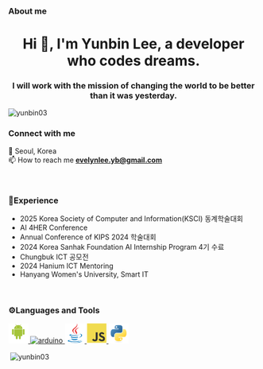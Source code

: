 ### About me

<h1 align="center">Hi 🤗, I'm Yunbin Lee, a developer who codes dreams.</h1>
<h3 align="center">I will work with the mission of changing the world to be better than it was yesterday.</h3>

<p align="left"> <img src="https://komarev.com/ghpvc/?username=yunbin03&label=Profile%20Views&color=0e75b6&style=flat" alt="yunbin03" /> </p>

### Connect with me
<p align="left">
</p>

📍 Seoul, Korea   
📫 How to reach me **evelynlee.yb@gmail.com**   
</br>
</br>

### 📑Experience 
- 2025 Korea Society of Computer and Information(KSCI) 동계학술대회
- AI 4HER Conference 
- Annual Conference of KIPS 2024 학술대회
- 2024 Korea Sanhak Foundation AI Internship Program 4기 수료
- Chungbuk ICT 공모전
- 2024 Hanium ICT Mentoring
- Hanyang Women's University, Smart IT
</br>
<h3 align="left">⚙️Languages and Tools</h3>
<p align="left"> 
  <a href="https://developer.android.com" target="_blank" rel="noreferrer"> 
    <img src="https://raw.githubusercontent.com/devicons/devicon/master/icons/android/android-original-wordmark.svg" alt="android" width="40" height="40"/> 
  </a> 
  
  <a href="https://www.arduino.cc/" target="_blank" rel="noreferrer"> 
    <img src="https://cdn.worldvectorlogo.com/logos/arduino-1.svg" alt="arduino" width="40" height="40"/> 
  </a> 
  
  <a href="https://www.java.com" target="_blank" rel="noreferrer">
    <img src="https://raw.githubusercontent.com/devicons/devicon/master/icons/java/java-original.svg" alt="java" width="40" height="40"/> 
  </a> 
  
  <a href="https://developer.mozilla.org/en-US/docs/Web/JavaScript" target="_blank" rel="noreferrer">
    <img src="https://raw.githubusercontent.com/devicons/devicon/master/icons/javascript/javascript-original.svg" alt="javascript" width="40" height="40"/> 
  </a> 
  
  <a href="https://www.python.org" target="_blank" rel="noreferrer">
    <img src="https://raw.githubusercontent.com/devicons/devicon/master/icons/python/python-original.svg" alt="python" width="40" height="40"/> 
  </a> 
  </p>
<p>&nbsp;<img align="center" src="https://github-readme-stats.vercel.app/api?username=yunbin03&show_icons=true&locale=en" alt="yunbin03" /></p>
